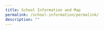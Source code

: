 ```yaml
---
title: School Information and Map
permalink: /school-information/permalink/
description: ""
---
```

